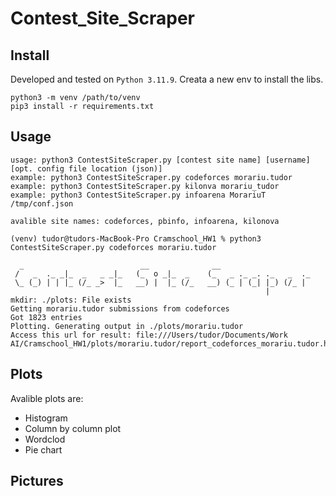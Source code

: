 # Contest_Site_Scraper
 
## Install
Developed and tested on `Python 3.11.9`. Creata a new env to install the libs.
```
python3 -m venv /path/to/venv
pip3 install -r requirements.txt
```

## Usage

```
usage: python3 ContestSiteScraper.py [contest site name] [username] [opt. config file location (json)]
example: python3 ContestSiteScraper.py codeforces morariu.tudor
example: python3 ContestSiteScraper.py kilonva morariu_tudor
example: python3 ContestSiteScraper.py infoarena MorariuT /tmp/conf.json

avalible site names: codeforces, pbinfo, infoarena, kilonova
```

```
(venv) tudor@tudors-MacBook-Pro Cramschool_HW1 % python3 ContestSiteScraper.py codeforces morariu.tudor

  _                          __              __                     
 /   _  ._ _|_  _   _ _|_   (_  o _|_  _    (_   _ ._ _. ._   _  ._ 
 \_ (_) | | |_ (/_ _>  |_   __) |  |_ (/_   __) (_ | (_| |_) (/_ |  
                                                         |          
mkdir: ./plots: File exists
Getting morariu.tudor submissions from codeforces
Got 1823 entries
Plotting. Generating output in ./plots/morariu.tudor
Access this url for result: file:///Users/tudor/Documents/Work AI/Cramschool_HW1/plots/morariu.tudor/report_codeforces_morariu.tudor.html
```

## Plots

Avalible plots are:
* Histogram
* Column by column plot
* Wordclod
* Pie chart

## Pictures
  
